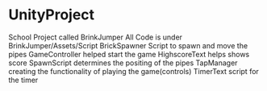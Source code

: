 # UnityProject
School Project called BrinkJumper
All Code is under BrinkJumper/Assets/Script
BrickSpawner
  Script to spawn and move the pipes
GameController
  helped start the game
HighscoreText
  helps shows score
SpawnScript
  determines the positing of the pipes
TapManager
  creating the functionality of playing the game(controls)
TimerText
  script for the timer
